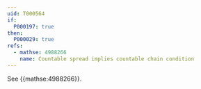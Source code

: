 ```yaml
---
uid: T000564
if:
  P000197: true
then:
  P000029: true
refs:
  - mathse: 4988266
    name: Countable spread implies countable chain condition
---
```


See {{mathse:4988266}}.
